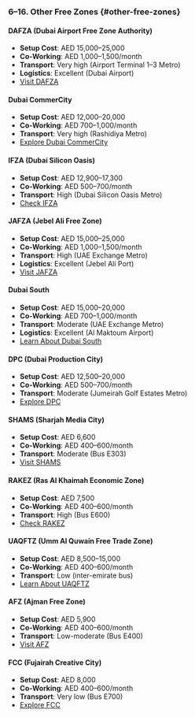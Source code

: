 ### 6–16. Other Free Zones {#other-free-zones}

#### DAFZA (Dubai Airport Free Zone Authority)
- **Setup Cost**: AED 15,000–25,000
- **Co-Working**: AED 1,000–1,500/month
- **Transport**: Very high (Airport Terminal 1–3 Metro)
- **Logistics**: Excellent (Dubai Airport)
- [Visit DAFZA](https://www.dafz.ae)

#### Dubai CommerCity
- **Setup Cost**: AED 12,000–20,000
- **Co-Working**: AED 700–1,000/month
- **Transport**: Very high (Rashidiya Metro)
- [Explore Dubai CommerCity](https://www.dubaicommercity.ae)

#### IFZA (Dubai Silicon Oasis)
- **Setup Cost**: AED 12,900–17,300
- **Co-Working**: AED 500–700/month
- **Transport**: High (Dubai Silicon Oasis Metro)
- [Check IFZA](https://ifz.ae)

#### JAFZA (Jebel Ali Free Zone)
- **Setup Cost**: AED 15,000–25,000
- **Co-Working**: AED 1,000–1,500/month
- **Transport**: High (UAE Exchange Metro)
- **Logistics**: Excellent (Jebel Ali Port)
- [Visit JAFZA](https://www.jafza.ae)

#### Dubai South
- **Setup Cost**: AED 15,000–20,000
- **Co-Working**: AED 700–1,000/month
- **Transport**: Moderate (UAE Exchange Metro)
- **Logistics**: Excellent (Al Maktoum Airport)
- [Learn About Dubai South](https://www.dubaisouth.ae)

#### DPC (Dubai Production City)
- **Setup Cost**: AED 12,500–20,000
- **Co-Working**: AED 500–700/month
- **Transport**: Moderate (Jumeirah Golf Estates Metro)
- [Explore DPC](https://www.dmcc.ae)

#### SHAMS (Sharjah Media City)
- **Setup Cost**: AED 6,600
- **Co-Working**: AED 400–600/month
- **Transport**: Moderate (Bus E303)
- [Visit SHAMS](https://www.shamsdubai.ae)

#### RAKEZ (Ras Al Khaimah Economic Zone)
- **Setup Cost**: AED 7,500
- **Co-Working**: AED 400–600/month
- **Transport**: High (Bus E600)
- [Check RAKEZ](https://www.rakez.com)

#### UAQFTZ (Umm Al Quwain Free Trade Zone)
- **Setup Cost**: AED 8,500–15,000
- **Co-Working**: AED 400–600/month
- **Transport**: Low (inter-emirate bus)
- [Learn About UAQFTZ](https://www.uaqftz.com)

#### AFZ (Ajman Free Zone)
- **Setup Cost**: AED 5,900
- **Co-Working**: AED 400–600/month
- **Transport**: Low-moderate (Bus E400)
- [Visit AFZ](https://www.afz.ae)

#### FCC (Fujairah Creative City)
- **Setup Cost**: AED 8,000
- **Co-Working**: AED 400–600/month
- **Transport**: Very low (Bus E700)
- [Explore FCC](https://www.creativecity.ae)
